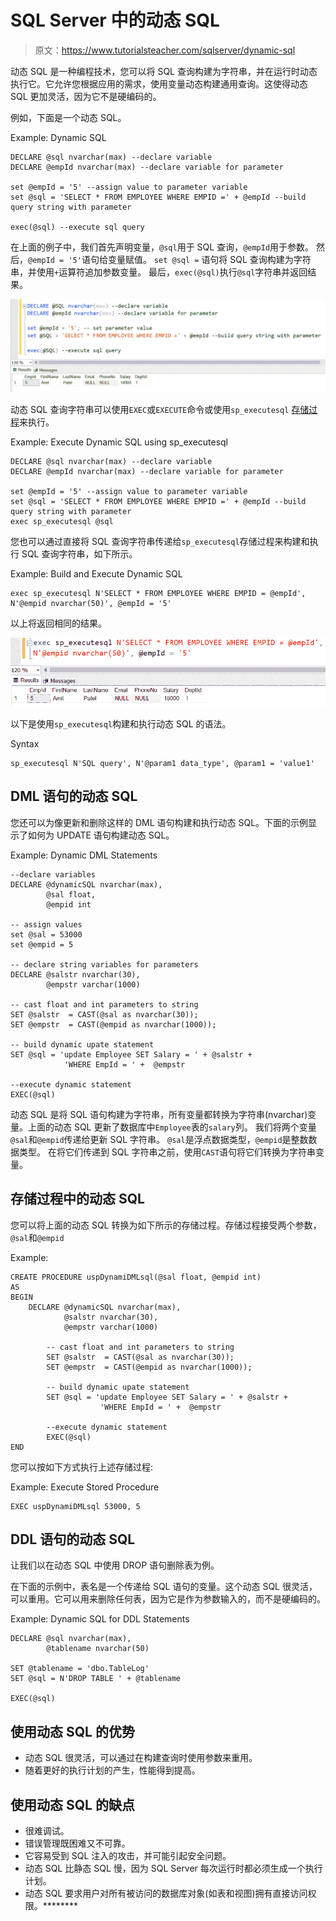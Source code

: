 # SQL Server 中的动态 SQL

> 原文：<https://www.tutorialsteacher.com/sqlserver/dynamic-sql>

动态 SQL 是一种编程技术，您可以将 SQL 查询构建为字符串，并在运行时动态执行它。它允许您根据应用的需求，使用变量动态构建通用查询。这使得动态 SQL 更加灵活，因为它不是硬编码的。

例如，下面是一个动态 SQL。

Example: Dynamic SQL 

```
DECLARE @sql nvarchar(max) --declare variable
DECLARE @empId nvarchar(max) --declare variable for parameter

set @empId = '5' --assign value to parameter variable
set @sql = 'SELECT * FROM EMPLOYEE WHERE EMPID =' + @empId --build query string with parameter

exec(@sql) --execute sql query 
```

在上面的例子中，我们首先声明变量，`@sql`用于 SQL 查询，`@empId`用于参数。 然后，`@empId = '5'`语句给变量赋值。 `set @sql =` 语句将 SQL 查询构建为字符串，并使用`+`运算符追加参数变量。 最后，`exec(@sql)`执行`@sql`字符串并返回结果。

[![](img/765c8c899f309e7f75490fd2ad4b3dfd.png)](../../Content/images/sqlserver/dynamicsql1.png)

动态 SQL 查询字符串可以使用`EXEC`或`EXECUTE`命令或使用`sp_executesql` [存储过程](/sqlserver/stored-procedures)来执行。

Example: Execute Dynamic SQL using sp_executesql 

```
DECLARE @sql nvarchar(max) --declare variable
DECLARE @empId nvarchar(max) --declare variable for parameter

set @empId = '5' --assign value to parameter variable
set @sql = 'SELECT * FROM EMPLOYEE WHERE EMPID =' + @empId --build query string with parameter
exec sp_executesql @sql 
```

您也可以通过直接将 SQL 查询字符串传递给`sp_executesql`存储过程来构建和执行 SQL 查询字符串，如下所示。

Example: Build and Execute Dynamic SQL 

```
exec sp_executesql N'SELECT * FROM EMPLOYEE WHERE EMPID = @empId', 
N'@empid nvarchar(50)', @empId = '5' 
```

以上将返回相同的结果。

[![](img/61bfc827c5e2c17049ad24d641d1a996.png)](../../Content/images/sqlserver/dynamicsql2.png)

以下是使用`sp_executesql`构建和执行动态 SQL 的语法。

Syntax 

```
sp_executesql N'SQL query', N'@param1 data_type', @param1 = 'value1' 
```

## DML 语句的动态 SQL

您还可以为像更新和删除这样的 DML 语句构建和执行动态 SQL。下面的示例显示了如何为 UPDATE 语句构建动态 SQL。

Example: Dynamic DML Statements 

```
--declare variables
DECLARE @dynamicSQL nvarchar(max),
        @sal float,
        @empid int

-- assign values
set @sal = 53000 
set @empid = 5

-- declare string variables for parameters
DECLARE @salstr nvarchar(30),
        @empstr varchar(1000)

-- cast float and int parameters to string
SET @salstr  = CAST(@sal as nvarchar(30));
SET @empstr  = CAST(@empid as nvarchar(1000));

-- build dynamic upate statement
SET @sql = 'update Employee SET Salary = ' + @salstr +
            'WHERE EmpId = ' +  @empstr 

--execute dynamic statement
EXEC(@sql) 
```

动态 SQL 是将 SQL 语句构建为字符串，所有变量都转换为字符串(nvarchar)变量。上面的动态 SQL 更新了数据库中`Employee`表的`salary`列。 我们将两个变量`@sal`和`@empid`传递给更新 SQL 字符串。 `@sal`是浮点数据类型，`@empid`是整数数据类型。 在将它们传递到 SQL 字符串之前，使用`CAST`语句将它们转换为字符串变量。

## 存储过程中的动态 SQL

您可以将上面的动态 SQL 转换为如下所示的存储过程。存储过程接受两个参数，`@sal`和`@empid`

Example: 

```
CREATE PROCEDURE uspDynamiDMLsql(@sal float, @empid int)
AS
BEGIN
	DECLARE @dynamicSQL nvarchar(max),
            @salstr nvarchar(30),
            @empstr varchar(1000)

        -- cast float and int parameters to string
        SET @salstr  = CAST(@sal as nvarchar(30));
        SET @empstr  = CAST(@empid as nvarchar(1000));

        -- build dynamic upate statement
        SET @sql = 'update Employee SET Salary = ' + @salstr +
                    'WHERE EmpId = ' +  @empstr 

        --execute dynamic statement
        EXEC(@sql)
END 
```

您可以按如下方式执行上述存储过程:

Example: Execute Stored Procedure 

```
EXEC uspDynamiDMLsql 53000, 5 
```

## DDL 语句的动态 SQL

让我们以在动态 SQL 中使用 DROP 语句删除表为例。

在下面的示例中，表名是一个传递给 SQL 语句的变量。这个动态 SQL 很灵活，可以重用。它可以用来删除任何表，因为它是作为参数输入的，而不是硬编码的。

Example: Dynamic SQL for DDL Statements 

```
DECLARE @sql nvarchar(max),
        @tablename nvarchar(50)

SET @tablename = 'dbo.TableLog'
SET @sql = N'DROP TABLE ' + @tablename

EXEC(@sql) 
```

## 使用动态 SQL 的优势

*   动态 SQL 很灵活，可以通过在构建查询时使用参数来重用。
*   随着更好的执行计划的产生，性能得到提高。

## 使用动态 SQL 的缺点

*   很难调试。
*   错误管理既困难又不可靠。
*   它容易受到 SQL 注入的攻击，并可能引起安全问题。
*   动态 SQL 比静态 SQL 慢，因为 SQL Server 每次运行时都必须生成一个执行计划。
*   动态 SQL 要求用户对所有被访问的数据库对象(如表和视图)拥有直接访问权限。********